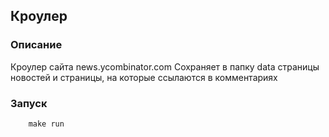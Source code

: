 ## Кроулер
### Описание
Кроулер сайта news.ycombinator.com
Сохраняет в папку data страницы новостей и страницы, на которые ссылаются в 
комментариях
### Запуск

```cmd
    make run
```
